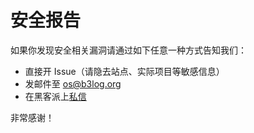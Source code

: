 # 安全报告

如果你发现安全相关漏洞请通过如下任意一种方式告知我们：

* 直接开 Issue（请隐去站点、实际项目等敏感信息）
* 发邮件至 os@b3log.org
* 在黑客派上[私信](https://ld246.com/chats/88250)

非常感谢！
